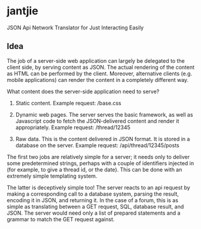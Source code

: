 # jantjie
JSON Api Network Translator for Just Interacting Easily

## Idea

The job of a server-side web application can largely be delegated to the client
side, by serving content as JSON. The actual rendering of the content as HTML
can be performed by the client. Moreover, alternative clients (e.g. mobile
applications) can render the content in a completely different way.

What content does the server-side application need to serve?

1. Static content.
   Example request: /base.css

2. Dynamic web pages. The server serves the basic framework, as well as
   Javascript code to fetch the JSON-delivered content and render it
   appropriately.
   Example request: /thread/12345

3. Raw data. This is the content delivered in JSON format. It is stored in a
   database on the server.
   Example request: /api/thread/12345/posts

The first two jobs are relatively simple for a server; it needs only to deliver
some predetermined strings, perhaps with a couple of identifiers injected in
(for example, to give a thread id, or the date). This can be done with an
extremely simple templating system.

The latter is deceptively simple too! The server reacts to an api request by
making a corresponding call to a database system, parsing the result, encoding
it in JSON, and returning it. In the case of a forum, this is as simple as
translating between a GET request, SQL, database result, and JSON. The server
would need only a list of prepared statements and a grammar to match the GET
request against.
